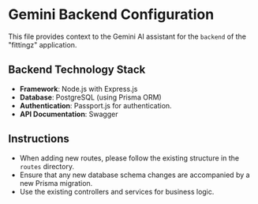 # Gemini Backend Configuration

This file provides context to the Gemini AI assistant for the `backend` of the "fittingz" application.

## Backend Technology Stack

-   **Framework**: Node.js with Express.js
-   **Database**: PostgreSQL (using Prisma ORM)
-   **Authentication**: Passport.js for authentication.
-   **API Documentation**: Swagger

## Instructions

-   When adding new routes, please follow the existing structure in the `routes` directory.
-   Ensure that any new database schema changes are accompanied by a new Prisma migration.
-   Use the existing controllers and services for business logic.
